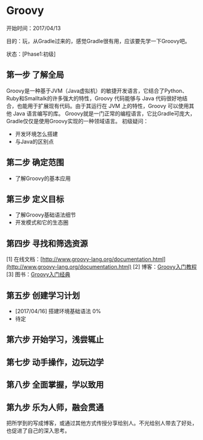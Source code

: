 # Groovy

开始时间：2017/04/13

目的：玩，从Gradle过来的，感觉Gradle很有用，应该要先学一下Groovy吧。

状态：[Phase1:初级]



## 第一步 了解全局
Groovy是一种基于JVM（Java虚拟机）的敏捷开发语言，它结合了Python、Ruby和Smalltalk的许多强大的特性，Groovy 代码能够与 Java 代码很好地结合，也能用于扩展现有代码。由于其运行在 JVM 上的特性，Groovy 可以使用其他 Java 语言编写的库。
Groovy就是一门正常的编程语言，它比Gradle可庞大，Gradle仅仅是使用Groovy实现的一种领域语言。
初级疑问：
* 开发环境怎么搭建
* 与Java的区别点


## 第二步 确定范围
* 了解Groovy的基本应用

## 第三步 定义目标
* 了解Groovy基础语法细节
* 开发模式和它的生态圈


## 第四步 寻找和筛选资源
[1] 在线文档：[http://www.groovy-lang.org/documentation.html](http://www.groovy-lang.org/documentation.html)
[2] 博客：[Groovy入门教程](http://blog.csdn.net/kmyhy/article/details/4200563)
[3] 图书：[Groovy入门经典](http://download.csdn.net/download/jackyhuangch/9558812)

## 第五步 创建学习计划
* [2017/04/16] 搭建环境基础语法 0%
* 待定

## 第六步 开始学习，浅尝辄止

## 第七步 动手操作，边玩边学

## 第八步 全面掌握，学以致用


## 第九步 乐为人师，融会贯通
把所学到的写成博客，或通过其他方式传授分享给别人。不光给别人带去了好处，也促进了自己的深入思考。


